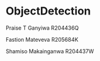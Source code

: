 # ObjectDetection



Praise T Ganyiwa R204436Q

Fastion Mateveva R205684K

Shamiso Makainganwa R204437W
